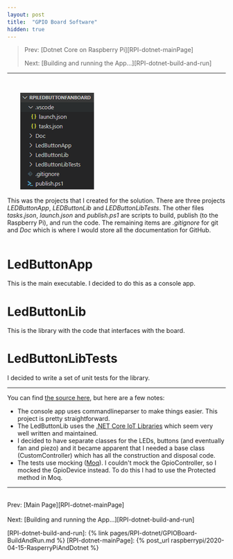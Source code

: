 ```yaml
---
layout: post
title:  "GPIO Board Software"
hidden: true
---
```


> Prev: [Dotnet Core on Raspberry Pi][RPI-dotnet-mainPage]
> 
> Next: [Building and running the App...][RPI-dotnet-build-and-run]
<hr/><br/>

<p style="float:left;margin-right:30px">

![VS Code Folders](/assets/images/RPI-dotnet/VSCodeFolders.png)

</p>

This was the projects that I created for the solution. There are three projects *LEDButtonApp*, *LEDButtonLib* and *LEDButtonLibTests*.
The other files *tasks.json*, *launch.json* and *publish.ps1* are scripts to build, publish (to the Raspberry Pi), and run the code. The remaining items are *.gitignore* for git and *Doc* which is where I would store all the documentation for GitHub.

<div style="clear:both"></div>

# LedButtonApp
This is the main executable. I decided to do this as a console app.

# LedButtonLib
This is the library with the code that interfaces with the board.

# LedButtonLibTests
I decided to write a set of unit tests for the library.

<hr/>

You can find [the source here][gpio-board-github], but here are a few notes:

- The console app uses commandlineparser to make things easier. This project is pretty straightforward.
- The LedButtonLib uses the [.NET Core IoT Libraries][dotnet-iot] which seem very well written and maintained.
- I decided to have separate classes for the LEDs, buttons (and eventually fan and piezo) and it became apparent that I needed a base class (CustomController) which has all the construction and disposal code.
- The tests use mocking ([Moq][moq]). I couldn't mock the GpioController, so I mocked the GpioDevice instead. To do this I had to use the Protected method in Moq.

<hr/><br/>
Prev: [Main Page][RPI-dotnet-mainPage]<br/><br/>
Next: [Building and running the App...][RPI-dotnet-build-and-run]

[RPI-dotnet-build-and-run]: {% link pages/RPI-dotnet/GPIOBoard-BuildAndRun.md %}
[RPI-dotnet-mainPage]: {% post_url raspberrypi/2020-04-15-RasperryPiAndDotnet %}

[gpio-board-github]: https://github.com/codewrite/rPiLedButtonFanBoard
[dotnet-iot]: https://github.com/dotnet/iot
[moq]: https://github.com/Moq/moq4/wiki/Quickstart